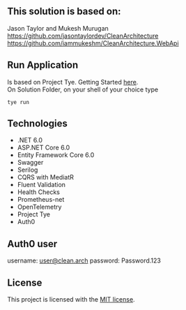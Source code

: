 ## This solution is based on:

Jason Taylor and Mukesh Murugan
<br/>
https://github.com/jasontaylordev/CleanArchitecture
<br/>
https://github.com/iammukeshm/CleanArchitecture.WebApi

## Run Application
Is based on Project Tye. Getting Started [here](https://github.com/dotnet/tye/blob/main/docs/getting_started.md).
<br/>
On Solution Folder, on your shell of your choice type
```text
tye run
```


## Technologies
* .NET 6.0
* ASP.NET Core 6.0
* Entity Framework Core 6.0
* Swagger
* Serilog
* CQRS with MediatR
* Fluent Validation
* Health Checks
* Prometheus-net
* OpenTelemetry
* Project Tye
* Auth0

## Auth0 user
username: user@clean.arch
password: Password.123

## License

This project is licensed with the [MIT license](LICENSE).
